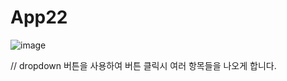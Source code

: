 # App22

![image](https://user-images.githubusercontent.com/108311468/207776421-df8d0eb1-240a-4904-a751-69b0e11fbf68.png)

// dropdown 버튼을 사용하여 버튼 클릭시 여러 항목들을 나오게 합니다.
